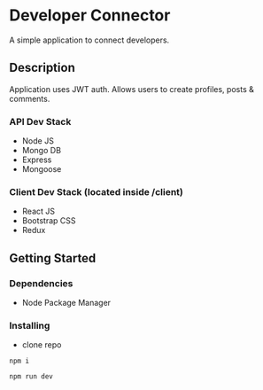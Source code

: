 
# Developer Connector

A simple application to connect developers.

## Description

Application uses JWT auth. Allows users to create profiles, posts & comments.

### API Dev Stack
* Node JS
* Mongo DB
* Express
* Mongoose

### Client Dev Stack (located inside /client)
* React JS
* Bootstrap CSS
* Redux

## Getting Started

### Dependencies

* Node Package Manager

### Installing

* clone repo
```
npm i
```
```
npm run dev
```

